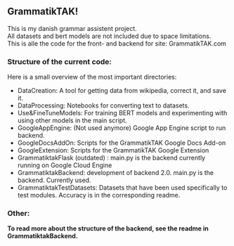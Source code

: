## GrammatikTAK!
This is my danish grammar assistent project.  
All datasets and bert models are not included due to space limitations.  
This is alle the code for the front- and backend for site: GrammatikTAK.com

### Structure of the current code:
Here is a small overview of the most important directories:  
* DataCreation: A tool for getting data from wikipedia, correct it, and save it.
* DataProcessing: Notebooks for converting text to datasets.
* Use&FineTuneModels: For training BERT models and experimenting with using other models in the main script.
* GoogleAppEngine: (Not used anymore) Google App Engine script to run backend.
* GoogleDocsAddOn: Scripts for the GrammatikTAK Google Docs Add-on
* GoogleExtension: Scripts for the GrammatikTAK Google Extension
* GrammatiktakFlask (outdated) : main.py is the backend currently running on Google Cloud Engine
* GrammatiktakBackend: development of backend 2.0. main.py is the backend. Currently used.
* GrammatiktakTestDatasets: Datasets that have been used specifically to test modules. Accuracy is in the corresponding readme.

### Other:  
**To read more about the structure of the backend, see the readme in GrammatiktakBackend.**
